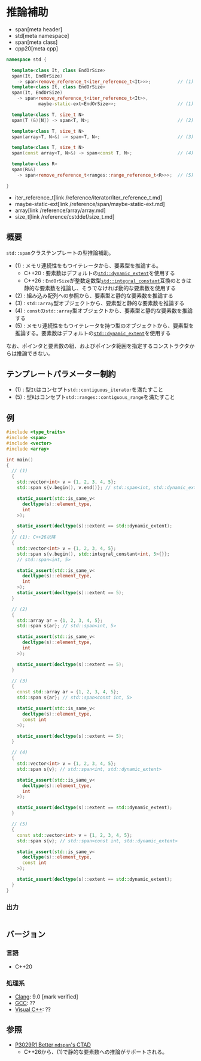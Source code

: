 # 推論補助
* span[meta header]
* std[meta namespace]
* span[meta class]
* cpp20[meta cpp]

```cpp
namespace std {

  template<class It, class EndOrSize>
  span(It, EndOrSize)
    -> span<remove_reference_t<iter_reference_t<It>>>;          // (1) C++20
  template<class It, class EndOrSize>
  span(It, EndOrSize)
    -> span<remove_reference_t<iter_reference_t<It>>,
            maybe-static-ext<EndOrSize>>;                       // (1) C++26

  template<class T, size_t N>
  span(T (&)[N]) -> span<T, N>;                                 // (2)

  template<class T, size_t N>
  span(array<T, N>&) -> span<T, N>;                             // (3)

  template<class T, size_t N>
  span(const array<T, N>&) -> span<const T, N>;                 // (4)

  template<class R>
  span(R&&)
    -> span<remove_reference_t<ranges::range_reference_t<R>>>;  // (5)

}
```
* iter_reference_t[link /reference/iterator/iter_reference_t.md]
* maybe-static-ext[link /reference/span/maybe-static-ext.md]
* array[link /reference/array/array.md]
* size_t[link /reference/cstddef/size_t.md]

## 概要
`std::span`クラステンプレートの型推論補助。

- (1) : メモリ連続性をもつイテレータから、要素型を推論する。
    - C++20 : 要素数はデフォルトの[`std::dynamic_extent`](/reference/span/dynamic_extent.md)を使用する
    - C++26 : `EndOrSize`が整数定数型[`std::integral_constant`](/reference/type_traits/integral_constant.md)互換のときは静的な要素数を推論し、そうでなければ動的な要素数を使用する
- (2) : 組み込み配列への参照から、要素型と静的な要素数を推論する
- (3) : `std::array`型オブジェクトから、要素型と静的な要素数を推論する
- (4) : `const`の`std::array`型オブジェクトから、要素型と静的な要素数を推論する
- (5) : メモリ連続性をもつイテレータを持つ型のオブジェクトから、要素型を推論する。要素数はデフォルトの[`std::dynamic_extent`](/reference/span/dynamic_extent.md)を使用する

なお、ポインタと要素数の組、およびポインタ範囲を指定するコンストラクタからは推論できない。

## テンプレートパラメーター制約
- (1) : 型`It`はコンセプト`std::contiguous_iterator`を満たすこと
- (5) : 型`R`はコンセプト`std::ranges::contiguous_range`を満たすこと

## 例
```cpp example
#include <type_traits>
#include <span>
#include <vector>
#include <array>

int main()
{
  // (1)
  {
    std::vector<int> v = {1, 2, 3, 4, 5};
    std::span s{v.begin(), v.end()}; // std::span<int, std::dynamic_extent>

    static_assert(std::is_same_v<
      decltype(s)::element_type,
      int
    >);

    static_assert(decltype(s)::extent == std::dynamic_extent);
  }
  // (1): C++26以降
  {
    std::vector<int> v = {1, 2, 3, 4, 5};
    std::span s{v.begin(), std::integral_constant<int, 5>{}};
    // std::span<int, 5>

    static_assert(std::is_same_v<
      decltype(s)::element_type,
      int
    >);
    static_assert(decltype(s)::extent == 5);
  }

  // (2)
  {
    std::array ar = {1, 2, 3, 4, 5};
    std::span s{ar}; // std::span<int, 5>

    static_assert(std::is_same_v<
      decltype(s)::element_type,
      int
    >);

    static_assert(decltype(s)::extent == 5);
  }

  // (3)
  {
    const std::array ar = {1, 2, 3, 4, 5};
    std::span s{ar}; // std::span<const int, 5>

    static_assert(std::is_same_v<
      decltype(s)::element_type,
      const int
    >);

    static_assert(decltype(s)::extent == 5);
  }

  // (4)
  {
    std::vector<int> v = {1, 2, 3, 4, 5};
    std::span s{v}; // std::span<int, std::dynamic_extent>

    static_assert(std::is_same_v<
      decltype(s)::element_type,
      int
    >);

    static_assert(decltype(s)::extent == std::dynamic_extent);
  }

  // (5)
  {
    const std::vector<int> v = {1, 2, 3, 4, 5};
    std::span s{v}; // std::span<const int, std::dynamic_extent>

    static_assert(std::is_same_v<
      decltype(s)::element_type,
      const int
    >);

    static_assert(decltype(s)::extent == std::dynamic_extent);
  }
}
```

### 出力
```
```

## バージョン
### 言語
- C++20

### 処理系
- [Clang](/implementation.md#clang): 9.0 [mark verified]
- [GCC](/implementation.md#gcc): ??
- [Visual C++](/implementation.md#visual_cpp): ??


## 参照
- [P3029R1 Better `mdspan`'s CTAD](https://www.open-std.org/jtc1/sc22/wg21/docs/papers/2024/p3029r1.html)
    - C++26から、(1)で静的な要素数への推論がサポートされる。
